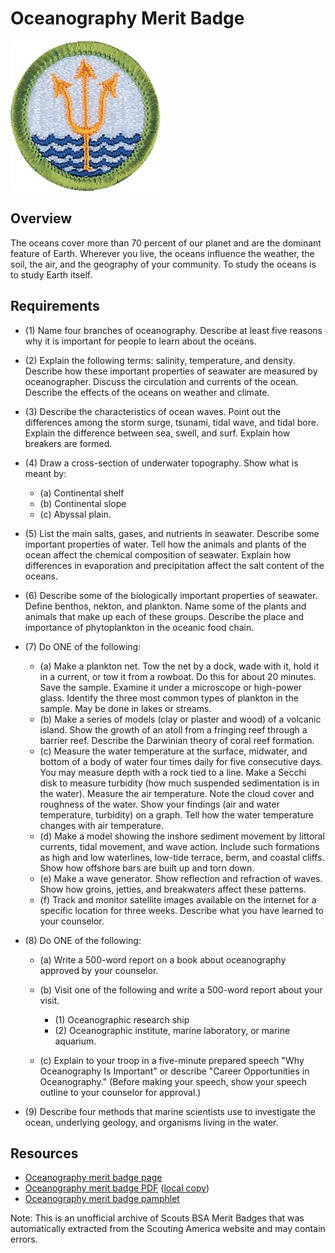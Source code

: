 

# Oceanography Merit Badge

![Oceanography Merit Badge](images/oceanography-merit-badge.jpg)

## Overview



The oceans cover more than 70 percent of our planet and are the dominant feature of Earth. Wherever you live, the oceans influence the weather, the soil, the air, and the geography of your community. To study the oceans is to study Earth itself.

## Requirements

* (1) Name four branches of oceanography. Describe at least five reasons why it is important for people to learn about the oceans.
* (2) Explain the following terms: salinity, temperature,  and density. Describe how these important properties of seawater are measured by oceanographer. Discuss the circulation and currents of the ocean. Describe the effects of the oceans on weather and climate.
* (3) Describe the characteristics of ocean waves. Point out the differences among the storm surge, tsunami, tidal wave, and tidal bore. Explain the difference between sea, swell, and surf. Explain how breakers are formed.
* (4) Draw a cross-section of underwater topography. Show what is meant by:
    * (a) Continental shelf
    * (b) Continental slope
    * (c) Abyssal plain.


* (5) List the main salts, gases, and nutrients in seawater. Describe some important properties of water. Tell how the animals and plants of the ocean affect the chemical composition of seawater. Explain how differences in evaporation and precipitation affect the salt content of the oceans.
* (6) Describe some of the biologically important properties of seawater. Define benthos, nekton, and plankton. Name some of the plants and animals that make up each of these groups. Describe the place and importance of phytoplankton in the oceanic food chain.
* (7) Do ONE of the following:
    * (a) Make a plankton net. Tow the net by a dock, wade with it, hold it in a current, or tow it from a rowboat. Do this for about 20 minutes. Save the sample. Examine it under a microscope or high-power glass. Identify the three most common types of plankton in the sample. May be done in lakes or streams.
    * (b) Make a series of models (clay or plaster and wood) of a volcanic island. Show the growth of an atoll from a fringing reef through a barrier reef. Describe the Darwinian theory of coral reef formation.
    * (c) Measure the water temperature at the surface, midwater, and bottom of a body of water four times daily for five consecutive days. You may measure depth with a rock tied to a line. Make a Secchi disk to measure turbidity (how much suspended sedimentation is in the water). Measure the air temperature. Note the cloud cover and roughness of the water. Show your findings (air and water temperature, turbidity) on a graph. Tell how the water temperature changes with air temperature.
    * (d) Make a model showing the inshore sediment movement by littoral currents, tidal movement, and wave action. Include such formations as high and low waterlines, low-tide terrace, berm, and coastal cliffs. Show how offshore bars are built up and torn down.
    * (e) Make a wave generator. Show reflection and refraction of waves. Show how groins, jetties, and breakwaters affect these patterns.
    * (f) Track and monitor satellite images available on the internet for a specific location for three weeks. Describe what you have learned to your counselor.


* (8) Do ONE of the following:
    * (a) Write a 500-word report on a book about oceanography approved by your counselor.
    * (b) Visit one of the following and write a 500-word report about your visit.
        * (1) Oceanographic research ship
        * (2) Oceanographic institute, marine laboratory, or marine aquarium.


    * (c) Explain to your troop in a five-minute prepared speech "Why Oceanography Is Important" or describe "Career Opportunities in Oceanography." (Before making your speech, show your speech outline to your counselor for approval.)


* (9) Describe four methods that marine scientists use to investigate the ocean, underlying geology, and organisms living in the water.


## Resources

- [Oceanography merit badge page](https://www.scouting.org/merit-badges/oceanography/)
- [Oceanography merit badge PDF](https://filestore.scouting.org/filestore/Merit_Badge_ReqandRes/Pamphlets/Oceanography_2024.pdf) ([local copy](files/oceanography-merit-badge.pdf))
- [Oceanography merit badge pamphlet](https://www.scoutshop.org/oceanography-merit-badge-pamphlet-654572.html)

Note: This is an unofficial archive of Scouts BSA Merit Badges that was automatically extracted from the Scouting America website and may contain errors.